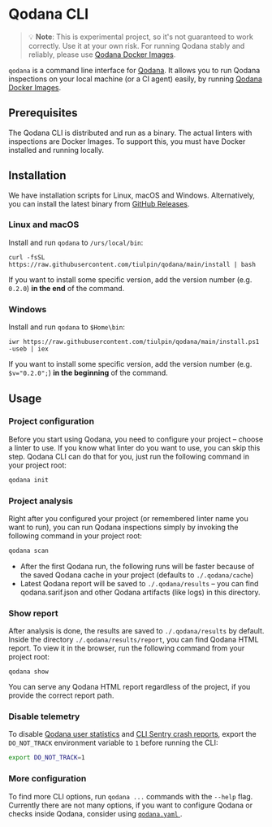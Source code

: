 # Qodana CLI

> 💡 **Note**: This is experimental project, so it's not guaranteed to work correctly.
> Use it at your own risk. For running Qodana stably and reliably, please use [Qodana Docker Images](https://www.jetbrains.com/help/qodana/docker-images.html).

`qodana` is a command line interface for [Qodana](https://jetbrains.com/qodana). 
It allows you to run Qodana inspections on your local machine (or a CI agent) easily, by running [Qodana Docker Images](https://www.jetbrains.com/help/qodana/docker-images.html).

## Prerequisites

The Qodana CLI is distributed and run as a binary. The actual linters with inspections are Docker Images. 
To support this, you must have Docker installed and running locally.

## Installation

We have installation scripts for Linux, macOS and Windows. Alternatively, you can install the latest binary from [GitHub Releases](https://github.com/tiulpin/qodana/releases/latest).

### Linux and macOS

Install and run `qodana` to `/urs/local/bin`:

```shell
curl -fsSL https://raw.githubusercontent.com/tiulpin/qodana/main/install | bash
```

If you want to install some specific version, add the version number (e.g. `0.2.0`) **in the end** of the command.

### Windows

Install and run `qodana` to `$Home\bin`:

```shell
iwr https://raw.githubusercontent.com/tiulpin/qodana/main/install.ps1 -useb | iex
```

If you want to install some specific version, add the version number (e.g. `$v="0.2.0";`) **in the beginning** of the command.

## Usage

### Project configuration

Before you start using Qodana, you need to configure your project – choose a linter to use. 
If you know what linter do you want to use, you can skip this step. 
Qodana CLI can do that for you, just run the following command in your project root:

```sh
qodana init
```

### Project analysis

Right after you configured your project (or remembered linter name you want to run), you can run Qodana inspections simply by invoking the following command in your project root:

```sh
qodana scan
```

- After the first Qodana run, the following runs will be faster because of the saved Qodana cache in your project (defaults to `./.qodana/cache`)
- Latest Qodana report will be saved to `./.qodana/results` – you can find qodana.sarif.json and other Qodana artifacts (like logs) in this directory.

### Show report

After analysis is done, the results are saved to `./.qodana/results` by default. Inside the directory `./.qodana/results/report`, you can find Qodana HTML report.
To view it in the browser, run the following command from your project root:

```shell
qodana show
```

You can serve any Qodana HTML report regardless of the project, if you provide the correct report path.

### Disable telemetry

To disable [Qodana user statistics](https://www.jetbrains.com/help/qodana/qodana-jvm-docker-readme.html#Usage+statistics) and [CLI Sentry crash reports](https://blog.sentry.io/2016/02/09/what-is-crash-reporting), export the `DO_NOT_TRACK` environment variable to `1` before running the CLI:

```sh
export DO_NOT_TRACK=1
```


### More configuration

To find more CLI options, run `qodana ...` commands with the `--help` flag. Currently there are not many options, if you want to configure Qodana or checks inside Qodana, consider using [`qodana.yaml` ](https://www.jetbrains.com/help/qodana/qodana-yaml.html).
